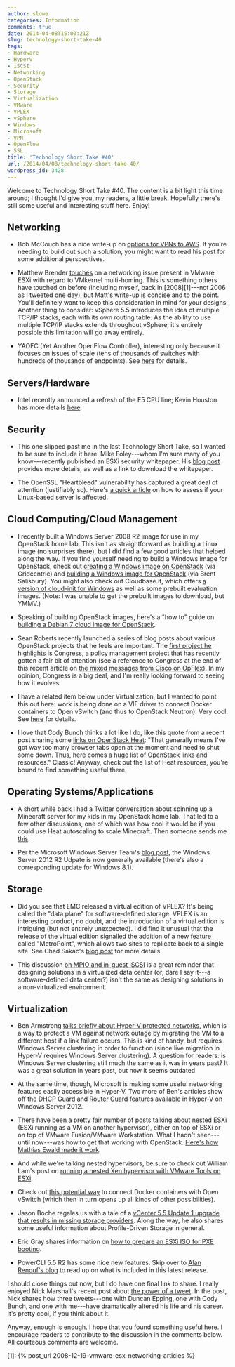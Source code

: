 ```yaml
---
author: slowe
categories: Information
comments: true
date: 2014-04-08T15:00:21Z
slug: technology-short-take-40
tags:
- Hardware
- HyperV
- iSCSI
- Networking
- OpenStack
- Security
- Storage
- Virtualization
- VMware
- VPLEX
- vSphere
- Windows
- Microsoft
- VPN
- OpenFlow
- SSL
title: 'Technology Short Take #40'
url: /2014/04/08/technology-short-take-40/
wordpress_id: 3428
---
```


Welcome to Technology Short Take #40. The content is a bit light this time around; I thought I'd give you, my readers, a little break. Hopefully there's still some useful and interesting stuff here. Enjoy!

## Networking

* Bob McCouch has a nice write-up on [options for VPNs to AWS](http://herdingpackets.net/2014/03/05/weighing-aws-vpn-options/). If you're needing to build out such a solution, you might want to read his post for some additional perspectives.

* Matthew Brender [touches](http://itechthereforeiam.com/2014/04/technical-short-the-complication-that-is-vmkernel-multi-homing/) on a networking issue present in VMware ESXi with regard to VMkernel multi-homing. This is something others have touched on before (including myself, back in [2008][1]---not 2006 as I tweeted one day), but Matt's write-up is concise and to the point. You'll definitely want to keep this consideration in mind for your designs. Another thing to consider: vSphere 5.5 introduces the idea of multiple TCP/IP stacks, each with its own routing table. As the ability to use multiple TCP/IP stacks extends throughout vSphere, it's entirely possible this limitation will go away entirely.

* YAOFC (Yet Another OpenFlow Controller), interesting only because it focuses on issues of scale (tens of thousands of switches with hundreds of thousands of endpoints). See [here](http://flowforwarding.github.io/loom/) for details.

## Servers/Hardware

* Intel recently announced a refresh of the E5 CPU line; Kevin Houston has more details [here](http://bladesmadesimple.com/2014/03/intel-e5-4600-v2-cpu-announced/).

## Security

* This one slipped past me in the last Technology Short Take, so I wanted to be sure to include it here. Mike Foley---whom I'm sure many of you know---recently published an ESXi security whitepaper. His [blog post](http://blogs.vmware.com/vsphere/2014/02/security-vmware-hypervisor-whitepaper.html) provides more details, as well as a link to download the whitepaper.

* The OpenSSL "Heartbleed" vulnerability has captured a great deal of attention (justifiably so). Here's [a quick article](http://www.howtoforge.com/find_out_if_server_is_affected_from_openssl_heartbleed_vulnerability_cve-2014-0160_and_how_to_fix) on how to assess if your Linux-based server is affected.

## Cloud Computing/Cloud Management

* I recently built a Windows Server 2008 R2 image for use in my OpenStack home lab. This isn't as straightforward as building a Linux image (no surprises there), but I did find a few good articles that helped along the way. If you find yourself needing to build a Windows image for OpenStack, check out [creating a Windows image on OpenStack](http://blog.gridcentric.com/bid/297627/Creating-a-Windows-Image-on-OpenStack) (via Gridcentric) and [building a Windows image for OpenStack](http://networkstatic.net/building-a-windows-image-for-openstack/) (via Brent Salisbury). You might also check out Cloudbase.it, which offers [a version of cloud-init for Windows](http://www.cloudbase.it/cloud-init-for-windows-instances/) as well as some prebuilt evaluation images. (Note: I was unable to get the prebuilt images to download, but YMMV.)

* Speaking of building OpenStack images, here's a "how to" guide on [building a Debian 7 cloud image for OpenStack](http://thornelabs.net/2014/04/07/create-a-kvm-based-debian-7-openstack-cloud-image.html).

* Sean Roberts recently launched a series of blog posts about various OpenStack projects that he feels are important. The [first project he highlights is Congress](http://sarob.com/2014/03/my-take-on-openstack-projects-congress-part-1-of-10/), a policy management project that has recently gotten a fair bit of attention (see a reference to Congress at the end of this recent article on [the mixed messages from Cisco on OpFlex](http://www.networkworld.com/community/blog/ciscos-mixed-messages)). In my opinion, Congress is a big deal, and I'm really looking forward to seeing how it evolves.

* I have a related item below under Virtualization, but I wanted to point this out here: work is being done on a VIF driver to connect Docker containers to Open vSwitch (and thus to OpenStack Neutron). Very cool. See [here](https://review.openstack.org/#/c/85913/) for details.

* I love that Cody Bunch thinks a lot like I do, like this quote from a recent post sharing some [links on OpenStack Heat](http://openstack.prov12n.com/openstack-heat-link-dump/): "That generally means I've got way too many browser tabs open at the moment and need to shut some down. Thus, here comes a huge list of OpenStack links and resources." Classic! Anyway, check out the list of Heat resources, you're bound to find something useful there.

## Operating Systems/Applications

* A short while back I had a Twitter conversation about spinning up a Minecraft server for my kids in my OpenStack home lab. That led to a few other discussions, one of which was how cool it would be if you could use Heat autoscaling to scale Minecraft. Then someone sends me [this](https://github.com/rackspace-orchestration-templates/minecraft).

* Per the Microsoft Windows Server Team's [blog post](http://blogs.technet.com/b/windowsserver/archive/2014/04/08/windows-server-2012-r2-update-is-now-generally-available.aspx), the Windows Server 2012 R2 Udpate is now generally available (there's also a corresponding update for Windows 8.1).

## Storage

* Did you see that EMC released a virtual edition of VPLEX? It's being called the "data plane" for software-defined storage. VPLEX is an interesting product, no doubt, and the introduction of a virtual edition is intriguing (but not entirely unexpected). I did find it unusual that the release of the virtual edition signalled the addition of a new feature called "MetroPoint", which allows two sites to replicate back to a single site. See Chad Sakac's [blog post](http://virtualgeek.typepad.com/virtual_geek/2014/04/vplex-virtual-edition-now-ga.html) for more details.

* This discussion [on MPIO and in-guest iSCSI](http://planetvm.net/blog/?p=2610) is a great reminder that designing solutions in a virtualized data center (or, dare I say it---a software-defined data center?) isn't the same as designing solutions in a non-virtualized environment.

## Virtualization

* Ben Armstrong [talks briefly about Hyper-V protected networks](http://blogs.msdn.com/b/virtual_pc_guy/archive/2014/03/11/protected-networks-in-windows-server-2012-r2.aspx), which is a way to protect a VM against network outage by migrating the VM to a different host if a link failure occurs. This is kind of handy, but requires Windows Server clustering in order to function (since live migration in Hyper-V requires Windows Server clustering). A question for readers: is Windows Server clustering still much the same as it was in years past? It was a great solution in years past, but now it seems outdated.

* At the same time, though, Microsoft is making some useful networking features easily accessible in Hyper-V. Two more of Ben's articles show off the [DHCP Guard](http://blogs.msdn.com/b/virtual_pc_guy/archive/2014/03/24/hyper-v-networking-dhcp-guard.aspx) and [Router Guard](http://blogs.msdn.com/b/virtual_pc_guy/archive/2014/03/25/hyper-v-networking-router-guard.aspx) features available in Hyper-V on Windows Server 2012.

* There have been a pretty fair number of posts talking about nested ESXi (ESXi running as a VM on another hypervisor), either on top of ESXi or on top of VMware Fusion/VMware Workstation. What I hadn't seen---until now---was how to get that working with OpenStack. [Here's how Mathias Ewald made it work](http://www.vxpertise.net/2014/03/nested-esxi-with-openstack/).

* And while we're talking nested hypervisors, be sure to check out William Lam's post on [running a nested Xen hypervisor with VMware Tools on ESXi](http://www.virtuallyghetto.com/2014/04/running-nested-xen-hypervisor-with-vmware-tools-on-esxi.html).

* Check out [this potential way](https://github.com/jbemmel/ecDock) to connect Docker containers with Open vSwitch (which then in turn opens up all kinds of other possibilities).

* Jason Boche regales us with a tale of a [vCenter 5.5 Update 1 upgrade that results in missing storage providers](http://www.boche.net/blog/index.php/2014/03/17/registered-storage-providers-missing-after-vcenter-5-5-update-1-upgrade/). Along the way, he also shares some useful information about Profile-Driven Storage in general.

* Eric Gray shares information on [how to prepare an ESXi ISO for PXE booting](http://www.vcritical.com/2014/03/automatically-prepare-an-esxi-iso-image-for-pxe-booting/).

* PowerCLI 5.5 R2 has some nice new features. Skip over to [Alan Renouf's blog](http://www.virtu-al.net/2014/03/13/powercli-5-5-r2-released/) to read up on what is included in this latest release.

I should close things out now, but I do have one final link to share. I really enjoyed Nick Marshall's recent post about [the power of a tweet](http://nickmarshall.com.au/blog/2014/3/8/the-power-of-a-tweet). In the post, Nick shares how three tweets---one with Duncan Epping, one with Cody Bunch, and one with me---have dramatically altered his life and his career. It's pretty cool, if you think about it.

Anyway, enough is enough. I hope that you found something useful here. I encourage readers to contribute to the discussion in the comments below. All courteous comments are welcome.

[1]: {% post_url 2008-12-19-vmware-esx-networking-articles %}
